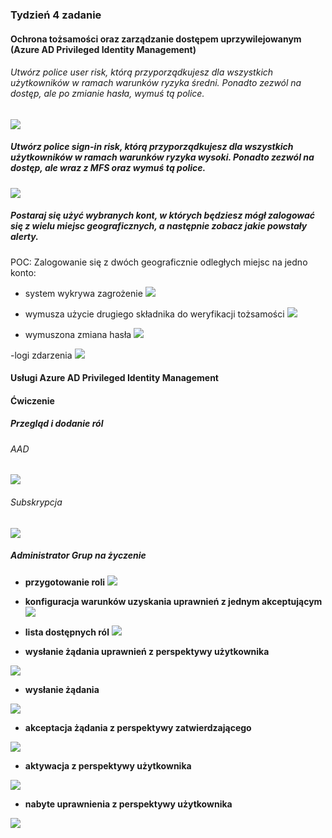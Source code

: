 ### Tydzień 4 zadanie

#### Ochrona tożsamości oraz zarządzanie dostępem uprzywilejowanym (Azure AD Privileged Identity Management)



###### Utwórz police user risk, którą przyporządkujesz dla wszystkich użytkowników w ramach warunków ryzyka średni. Ponadto zezwól na dostęp, ale po zmianie hasła, wymuś tą police.

![](https://github.com/yourand/szkolaChmury/blob/master/azureSecurity/week4/img/1-user-risk-policy.JPG)



##### Utwórz police sign-in risk, którą przyporządkujesz dla wszystkich użytkowników w ramach warunków ryzyka wysoki. Ponadto zezwól na dostęp, ale wraz z MFS oraz wymuś tą police.

![](https://github.com/yourand/szkolaChmury/blob/master/azureSecurity/week4/img/2-sign-in-risk-policy.JPG)

##### Postaraj się użyć wybranych kont, w których będziesz mógł zalogować się z wielu miejsc geograficznych, a następnie zobacz jakie powstały alerty.

POC: Zalogowanie się z dwóch geograficznie odległych miejsc na jedno konto:

- system wykrywa zagrożenie
  ![](https://github.com/yourand/szkolaChmury/blob/master/azureSecurity/week4/img/3-sign-in-risk-policy-weryfikacja.JPG)


- wymusza użycie drugiego składnika do weryfikacji tożsamości
  ![](https://github.com/yourand/szkolaChmury/blob/master/azureSecurity/week4/img/3-sign-in-risk-policy-weryfikacja2.JPG)


- wymuszona zmiana hasła
  ![](https://github.com/yourand/szkolaChmury/blob/master/azureSecurity/week4/img/3-sign-in-risk-policy-weryfikacja3.JPG)

-logi zdarzenia
![](https://github.com/yourand/szkolaChmury/blob/master/azureSecurity/week4/img/3-sign-in-risk-policy-log.JPG)

#### Usługi Azure AD Privileged Identity Management

#### Ćwiczenie

##### Przegląd i dodanie ról

###### AAD

![](https://github.com/yourand/szkolaChmury/blob/master/azureSecurity/week4/img/5-dodaj-role-1.jpg)

###### Subskrypcja

![](https://github.com/yourand/szkolaChmury/blob/master/azureSecurity/week4/img/56-dodaj-role-sub.jpg)


##### Administrator Grup na życzenie

- **przygotowanie roli**
  ![](https://github.com/yourand/szkolaChmury/blob/master/azureSecurity/week4/img/7-rola-1.jpg)

- **konfiguracja warunków uzyskania uprawnień z jednym akceptującym**
  ![](https://github.com/yourand/szkolaChmury/blob/master/azureSecurity/week4/img/7-rola-1.jpg)

- **lista dostępnych ról**
  ![](https://github.com/yourand/szkolaChmury/blob/master/azureSecurity/week4/img/8-lista-rol.jpg)

- **wysłanie żądania uprawnień z perspektywy użytkownika**

![](https://github.com/yourand/szkolaChmury/blob/master/azureSecurity/week4/img/9-warunki-uzyskania.jpg)

- **wysłanie żądania**

![](https://github.com/yourand/szkolaChmury/blob/master/azureSecurity/week4/img/10-wyslanie-rzadania.jpg)

- **akceptacja żądania z perspektywy zatwierdzającego**

![](https://github.com/yourand/szkolaChmury/blob/master/azureSecurity/week4/img/11-akceptacja.jpg)

- **aktywacja z perspektywy użytkownika**

![](https://github.com/yourand/szkolaChmury/blob/master/azureSecurity/week4/img/14-aktywne-role.jpg)

- **nabyte uprawnienia z perspektywy użytkownika**

![](https://github.com/yourand/szkolaChmury/blob/master/azureSecurity/week4/img/12-uprawnienia.jpg)
